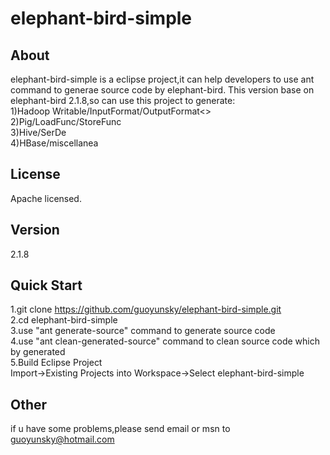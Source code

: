 elephant-bird-simple
====================
About
----------------------------------------------------------------------------------------------------------------------------
elephant-bird-simple is a eclipse project,it can help developers to use ant command to generae source code by elephant-bird.
This version base on elephant-bird 2.1.8,so can use this project to generate:</br>
	1)Hadoop Writable/InputFormat/OutputFormat<></br>
	2)Pig/LoadFunc/StoreFunc</br>
	3)Hive/SerDe</br>
	4)HBase/miscellanea

License
----------------------------------------------------------------------------------------------------------------------------
Apache licensed.

Version
----------------------------------------------------------------------------------------------------------------------------
2.1.8

Quick Start
----------------------------------------------------------------------------------------------------------------------------
1.git clone https://github.com/guoyunsky/elephant-bird-simple.git</br>
2.cd elephant-bird-simple</br>
3.use "ant generate-source" command to generate source code</br>
4.use "ant clean-generated-source" command to clean source code which by generated</br>
5.Build Eclipse Project</br>
	Import->Existing Projects into Workspace->Select elephant-bird-simple


Other
-----------------------------------------------------------------------------------------------------------------------------
if u have some problems,please send email or msn to guoyunsky@hotmail.com



